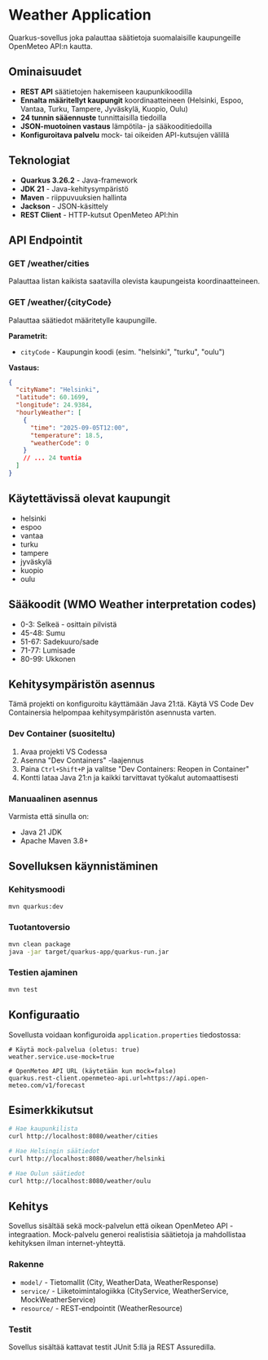 # Weather Application

Quarkus-sovellus joka palauttaa säätietoja suomalaisille kaupungeille OpenMeteo API:n kautta.

## Ominaisuudet

- **REST API** säätietojen hakemiseen kaupunkikoodilla
- **Ennalta määritellyt kaupungit** koordinaatteineen (Helsinki, Espoo, Vantaa, Turku, Tampere, Jyväskylä, Kuopio, Oulu)
- **24 tunnin sääennuste** tunnittaisilla tiedoilla
- **JSON-muotoinen vastaus** lämpötila- ja sääkooditiedoilla
- **Konfiguroitava palvelu** mock- tai oikeiden API-kutsujen välillä

## Teknologiat

- **Quarkus 3.26.2** - Java-framework
- **JDK 21** - Java-kehitysympäristö
- **Maven** - riippuvuuksien hallinta
- **Jackson** - JSON-käsittely
- **REST Client** - HTTP-kutsut OpenMeteo API:hin

## API Endpointit

### GET /weather/cities
Palauttaa listan kaikista saatavilla olevista kaupungeista koordinaatteineen.

### GET /weather/{cityCode}
Palauttaa säätiedot määritetylle kaupungille.

**Parametrit:**
- `cityCode` - Kaupungin koodi (esim. "helsinki", "turku", "oulu")

**Vastaus:**
```json
{
  "cityName": "Helsinki",
  "latitude": 60.1699,
  "longitude": 24.9384,
  "hourlyWeather": [
    {
      "time": "2025-09-05T12:00",
      "temperature": 18.5,
      "weatherCode": 0
    }
    // ... 24 tuntia
  ]
}
```

## Käytettävissä olevat kaupungit

- helsinki
- espoo  
- vantaa
- turku
- tampere
- jyväskylä
- kuopio
- oulu

## Sääkoodit (WMO Weather interpretation codes)

- 0-3: Selkeä - osittain pilvistä
- 45-48: Sumu
- 51-67: Sadekuuro/sade
- 71-77: Lumisade
- 80-99: Ukkonen

## Kehitysympäristön asennus

Tämä projekti on konfiguroitu käyttämään Java 21:tä. Käytä VS Code Dev Containersia helpompaa kehitysympäristön asennusta varten.

### Dev Container (suositeltu)
1. Avaa projekti VS Codessa
2. Asenna "Dev Containers" -laajennus
3. Paina `Ctrl+Shift+P` ja valitse "Dev Containers: Reopen in Container"
4. Kontti lataa Java 21:n ja kaikki tarvittavat työkalut automaattisesti

### Manuaalinen asennus
Varmista että sinulla on:
- Java 21 JDK
- Apache Maven 3.8+

## Sovelluksen käynnistäminen

### Kehitysmoodi
```bash
mvn quarkus:dev
```

### Tuotantoversio
```bash
mvn clean package
java -jar target/quarkus-app/quarkus-run.jar
```

### Testien ajaminen
```bash
mvn test
```

## Konfiguraatio

Sovellusta voidaan konfiguroida `application.properties` tiedostossa:

```properties
# Käytä mock-palvelua (oletus: true)
weather.service.use-mock=true

# OpenMeteo API URL (käytetään kun mock=false)
quarkus.rest-client.openmeteo-api.url=https://api.open-meteo.com/v1/forecast
```

## Esimerkkikutsut

```bash
# Hae kaupunkilista
curl http://localhost:8080/weather/cities

# Hae Helsingin säätiedot
curl http://localhost:8080/weather/helsinki

# Hae Oulun säätiedot
curl http://localhost:8080/weather/oulu
```

## Kehitys

Sovellus sisältää sekä mock-palvelun että oikean OpenMeteo API -integraation. Mock-palvelu generoi realistisia säätietoja ja mahdollistaa kehityksen ilman internet-yhteyttä.

### Rakenne
- `model/` - Tietomallit (City, WeatherData, WeatherResponse)
- `service/` - Liiketoimintalogiikka (CityService, WeatherService, MockWeatherService)
- `resource/` - REST-endpointit (WeatherResource)

### Testit
Sovellus sisältää kattavat testit JUnit 5:llä ja REST Assuredilla.